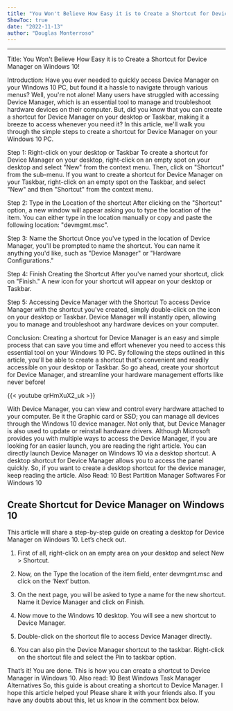 ```yaml
---
title: "You Won't Believe How Easy it is to Create a Shortcut for Device Manager on Windows 10!"
ShowToc: true 
date: "2022-11-13"
author: "Douglas Monterroso"
---
```

*****
Title: You Won't Believe How Easy it is to Create a Shortcut for Device Manager on Windows 10!

Introduction:
Have you ever needed to quickly access Device Manager on your Windows 10 PC, but found it a hassle to navigate through various menus? Well, you're not alone! Many users have struggled with accessing Device Manager, which is an essential tool to manage and troubleshoot hardware devices on their computer. But, did you know that you can create a shortcut for Device Manager on your desktop or Taskbar, making it a breeze to access whenever you need it? In this article, we'll walk you through the simple steps to create a shortcut for Device Manager on your Windows 10 PC.

Step 1: Right-click on your desktop or Taskbar
To create a shortcut for Device Manager on your desktop, right-click on an empty spot on your desktop and select "New" from the context menu. Then, click on "Shortcut" from the sub-menu. If you want to create a shortcut for Device Manager on your Taskbar, right-click on an empty spot on the Taskbar, and select "New" and then "Shortcut" from the context menu.

Step 2: Type in the Location of the shortcut
After clicking on the "Shortcut" option, a new window will appear asking you to type the location of the item. You can either type in the location manually or copy and paste the following location: "devmgmt.msc".

Step 3: Name the Shortcut
Once you've typed in the location of Device Manager, you'll be prompted to name the shortcut. You can name it anything you'd like, such as "Device Manager" or "Hardware Configurations."

Step 4: Finish Creating the Shortcut
After you've named your shortcut, click on "Finish." A new icon for your shortcut will appear on your desktop or Taskbar.

Step 5: Accessing Device Manager with the Shortcut
To access Device Manager with the shortcut you've created, simply double-click on the icon on your desktop or Taskbar. Device Manager will instantly open, allowing you to manage and troubleshoot any hardware devices on your computer.

Conclusion:
Creating a shortcut for Device Manager is an easy and simple process that can save you time and effort whenever you need to access this essential tool on your Windows 10 PC. By following the steps outlined in this article, you'll be able to create a shortcut that's convenient and readily accessible on your desktop or Taskbar. So go ahead, create your shortcut for Device Manager, and streamline your hardware management efforts like never before!

{{< youtube qrHmXuX2_uk >}} 



With Device Manager, you can view and control every hardware attached to your computer. Be it the Graphic card or SSD; you can manage all devices through the Windows 10 device manager.
Not only that, but Device Manager is also used to update or reinstall hardware drivers. Although Microsoft provides you with multiple ways to access the Device Manager, if you are looking for an easier launch, you are reading the right article.
You can directly launch Device Manager on Windows 10 via a desktop shortcut. A desktop shortcut for Device Manager allows you to access the panel quickly. So, if you want to create a desktop shortcut for the device manager, keep reading the article.
Also Read: 10 Best Partition Manager Softwares For Windows 10

 
## Create Shortcut for Device Manager on Windows 10


This article will share a step-by-step guide on creating a desktop for Device Manager on Windows 10. Let’s check out.
1. First of all, right-click on an empty area on your desktop and select New > Shortcut.

2. Now, on the Type the location of the item field, enter devmgmt.msc and click on the ‘Next‘ button.

3. On the next page, you will be asked to type a name for the new shortcut. Name it Device Manager and click on Finish.

4. Now move to the Windows 10 desktop. You will see a new shortcut to Device Manager.

5. Double-click on the shortcut file to access Device Manager directly.
6. You can also pin the Device Manager shortcut to the taskbar. Right-click on the shortcut file and select the Pin to taskbar option.

That’s it! You are done. This is how you can create a shortcut to Device Manager in Windows 10.
Also read: 10 Best Windows Task Manager Alternatives
So, this guide is about creating a shortcut to Device Manager. I hope this article helped you! Please share it with your friends also. If you have any doubts about this, let us know in the comment box below.




